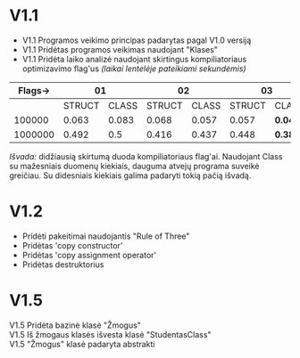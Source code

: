 # V1.1
* V1.1 Programos veikimo principas padarytas pagal V1.0 versiją
* V1.1 Pridėtas programos veikimas naudojant "Klases"
* V1.1 Pridėta laiko analizė naudojant skirtingus kompiliatoriaus optimizavimo flag'us *(laikai lentelėje pateikiami sekundėmis)*

<table>
<thead>
  <tr>
    <th>Flags-&gt;</th>
    <th colspan="2">01</th>
    <th colspan="2">02</th>
    <th colspan="2">03</th>
  </tr>
</thead>
<tbody>
  <tr>
    <td></td>
    <td>STRUCT</td>
    <td>CLASS</td>
    <td>STRUCT</td>
    <td>CLASS</td>
    <td>STRUCT</td>
    <td>CLASS</td>
  </tr>
  <tr>
    <td>100000</td>
    <td>0.063</td>
    <td>0.083</td>
    <td>0.068</td>
    <td>0.057</td>
    <td>0.057</td>
    <td><b>0.04</b></td>
  </tr>
  <tr>
    <td>1000000</td>
    <td>0.492</td>
    <td>0.5</td>
    <td>0.416</td>
    <td>0.437</td>
    <td>0.448</td>
    <td><b>0.386<b></td>
  </tr>
</tbody>
</table>

<i>Išvada:</i> didžiausią skirtumą duoda kompiliatoriaus flag'ai. Naudojant Class su mažesniais duomenų kiekiais, dauguma atvejų programa suveikė greičiau. Su didesniais kiekiais galima padaryti tokią pačią išvadą.

# V1.2
* Pridėti pakeitimai naudojantis "Rule of Three"
* Pridėtas 'copy constructor'
* Pridėtas 'copy assignment operator'
* Pridėtas destruktorius

# V1.5
V1.5 Pridėta bazinė klasė "Žmogus"<br>
V1.5 Iš žmogaus klasės išvesta klasė "StudentasClass"<br>
V1.5 "Žmogus" klasė padaryta abstrakti
